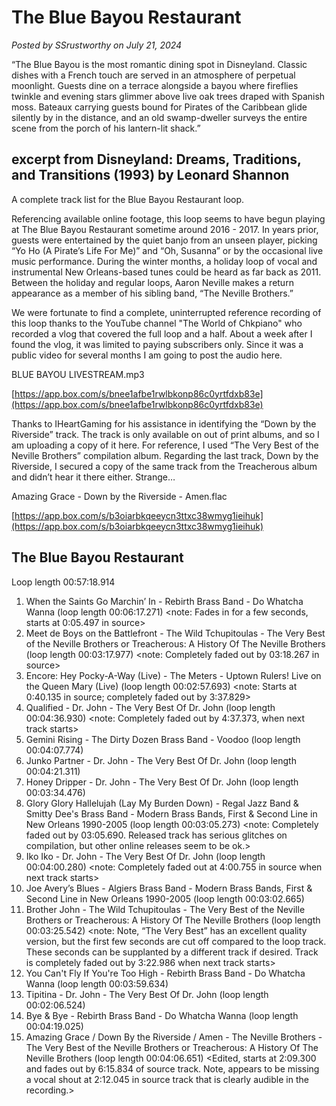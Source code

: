 # The Blue Bayou Restaurant

*Posted by SSrustworthy on July 21, 2024*

“The Blue Bayou is the most romantic dining spot in Disneyland. Classic dishes with a French touch are served in an atmosphere of perpetual moonlight. Guests dine on a terrace alongside a bayou where fireflies twinkle and evening stars glimmer above live oak trees draped with Spanish moss. Bateaux carrying guests bound for Pirates of the Caribbean glide silently by in the distance, and an old swamp-dweller surveys the entire scene from the porch of his lantern-lit shack.”

excerpt from Disneyland: Dreams, Traditions, and Transitions (1993) by Leonard Shannon
----

A complete track list for the Blue Bayou Restaurant loop.

Referencing available online footage, this loop seems to have begun playing at The Blue Bayou Restaurant sometime around 2016 - 2017. In years prior, guests were entertained by the quiet banjo from an unseen player, picking “Yo Ho (A Pirate’s Life For Me)” and “Oh, Susanna” or by the occasional live music performance. During the winter months, a holiday loop of vocal and instrumental New Orleans-based tunes could be heard as far back as 2011. Between the holiday and regular loops, Aaron Neville makes a return appearance as a member of his sibling band, “The Neville Brothers.”

We were fortunate to find a complete, uninterrupted reference recording of this loop thanks to the YouTube channel "The World of Chkpiano" who recorded a vlog that covered the full loop and a half. About a week after I found the vlog, it was limited to paying subscribers only. Since it was a public video for several months I am going to post the audio here. 

BLUE BAYOU LIVESTREAM.mp3

[https://app.box.com/s/bnee1afbe1rwlbkonp86c0yrtfdxb83e](https://app.box.com/s/bnee1afbe1rwlbkonp86c0yrtfdxb83e)

Thanks to IHeartGaming for his assistance in identifying the “Down by the Riverside” track. The track is only available on out of print albums, and so I am uploading a copy of it here. For reference, I used “The Very Best of the Neville Brothers” compilation album. Regarding the last track, Down by the Riverside, I secured a copy of the same track from the Treacherous album and didn’t hear it there either. Strange…

Amazing Grace - Down by the Riverside - Amen.flac

[https://app.box.com/s/b3oiarbkqeeycn3ttxc38wmyg1ieihuk](https://app.box.com/s/b3oiarbkqeeycn3ttxc38wmyg1ieihuk)

## The Blue Bayou Restaurant

Loop length 00:57:18.914

1. When the Saints Go Marchin’ In - Rebirth Brass Band - Do Whatcha Wanna (loop length 00:06:17.271)
   <note: Fades in for a few seconds, starts at 0:05.497 in source>
2. Meet de Boys on the Battlefront - The Wild Tchupitoulas - The Very Best of the Neville Brothers or Treacherous: A History Of The Neville Brothers (loop length 00:03:17.977)
   <note: Completely faded out by 03:18.267 in source>
3. Encore: Hey Pocky-A-Way (Live) - The Meters - Uptown Rulers! Live on the Queen Mary (Live) (loop length 00:02:57.693)
   <note: Starts at 0:40.135 in source; completely faded out by 3:37.829>
4. Qualified - Dr. John - The Very Best Of Dr. John (loop length 00:04:36.930)
   <note: Completely faded out by 4:37.373, when next track starts>
5. Gemini Rising - The Dirty Dozen Brass Band - Voodoo (loop length 00:04:07.774)
6. Junko Partner - Dr. John - The Very Best Of Dr. John (loop length 00:04:21.311)
7. Honey Dripper - Dr. John - The Very Best Of Dr. John (loop length 00:03:34.476)
8. Glory Glory Hallelujah (Lay My Burden Down) - Regal Jazz Band & Smitty Dee's Brass Band - Modern Brass Bands, First & Second Line in New Orleans 1990-2005 (loop length 00:03:05.273)
   <note: Completely faded out by 03:05.690. Released track has serious glitches on compilation, but other online releases seem to be ok.>
9. Iko Iko - Dr. John - The Very Best Of Dr. John (loop length 00:04:00.280)
   <note: Completely faded out at 4:00.755 in source when next track starts>
10. Joe Avery’s Blues - Algiers Brass Band - Modern Brass Bands, First & Second Line in New Orleans 1990-2005 (loop length 00:03:02.665)
11. Brother John - The Wild Tchupitoulas - The Very Best of the Neville Brothers or Treacherous: A History Of The Neville Brothers (loop length 00:03:25.542)
    <note: Note, “The Very Best” has an excellent quality version, but the first few seconds are cut off compared to the loop track. These seconds can be supplanted by a different track if desired. Track is completely faded out by 3:22.986 when next track starts>
12. You Can't Fly If You're Too High - Rebirth Brass Band - Do Whatcha Wanna (loop length 00:03:59.634)
13. Tipitina - Dr. John - The Very Best Of Dr. John (loop length 00:02:06.524)
14. Bye & Bye - Rebirth Brass Band - Do Whatcha Wanna (loop length 00:04:19.025)
15. Amazing Grace / Down By the Riverside / Amen - The Neville Brothers - The Very Best of the Neville Brothers or Treacherous: A History Of The Neville Brothers (loop length 00:04:06.651)
    <Edited, starts at 2:09.300 and fades out by 6:15.834 of source track. Note, appears to be missing a vocal shout at 2:12.045 in source track that is clearly audible in the recording.>